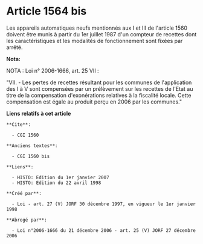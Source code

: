 # Article 1564 bis

Les appareils automatiques neufs mentionnés aux I et III de l'article 1560 doivent être munis à partir du 1er juillet 1987
d'un compteur de recettes dont les caractéristiques et les modalités de fonctionnement sont fixées par arrêté.

**Nota:**

NOTA : Loi n° 2006-1666, art. 25 VII : 

"VII. - Les pertes de recettes résultant pour les communes de l'application des I à V sont compensées par un prélèvement sur
les recettes de l'Etat au titre de la compensation d'exonérations relatives à la fiscalité locale. Cette compensation est
égale au produit perçu en 2006 par les communes."

**Liens relatifs à cet article**

	**Cite**:

	  - CGI 1560

	**Anciens textes**:

	  - CGI 1560 bis

	**Liens**:

	  - HISTO: Edition du 1er janvier 2007
	  - HISTO: Edition du 22 avril 1998

	**Créé par**:

	  - Loi - art. 27 (V) JORF 30 décembre 1997, en vigueur le 1er janvier 1998

	**Abrogé par**:

	  - Loi n°2006-1666 du 21 décembre 2006 - art. 25 (V) JORF 27 décembre 2006
